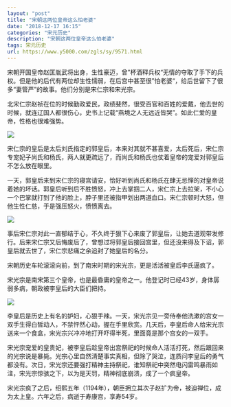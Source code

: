 ```yaml
---
layout: "post"
title: "宋朝这两位皇帝这么怕老婆"
date: "2018-12-17 16:15"
categories: "宋元历史"
description: "宋朝这两位皇帝这么怕老婆"
tags: 宋元历史
url: https://www.y5000.com/zgls/sy/9571.html
---
```






宋朝开国皇帝赵匡胤武将出身，生性豪迈，曾”杯酒释兵权“无情的夺取了手下的兵权。但是他的后代有两位却生性懦弱，在后宫中甚至很”怕老婆“，给后世留下了很多“妻管严”的故事。他们分别是宋仁宗和宋光宗。

北宋仁宗赵祯在位的时候勤政爱民，政绩斐然，很受百官和百姓的爱戴，他去世的时候，就连辽国人都很伤心，史书上记载“燕境之人无远近皆哭”。如此仁爱的皇帝，性格也很难强势。

![](https://img.y5000.com/uploads/allimg/170107/8-1F10G12245930.jpg)

宋仁宗的皇后是太后刘氏指定的郭皇后，本来对其就不甚喜爱，太后死后，宋仁宗专宠妃子尚氏和杨氏，两人就更疏远了，而尚氏和杨氏也仗着皇帝的宠爱对郭皇后不怎么放在眼里。

一天，郭皇后来到宋仁宗的寝宫请安，恰好听到尚氏和杨氏在肆无忌惮的对皇帝说着她的坏话。郭皇后听到后不胜愤怒，冲上去掌掴二人，宋仁宗上去拉架，不小心一个巴掌就打到了他的脸上，脖子里还被指甲划出两道血口。宋仁宗顿时大怒，但他生性仁慈，于是强压怒火，愤愤离去。

![](https://img.y5000.com/uploads/allimg/170107/8-1F10G12300154.jpg)

事后宋仁宗对此一直郁结于心，不久终于狠下心来废了郭皇后，让她去道观带发修行。后来宋仁宗又后悔废后了，曾想过将郭皇后接回宫里，但还没来得及下诏，郭皇后就去世了，宋仁宗悲痛之余追封了她皇后的名分。

宋朝历史车轮滚滚向前，到了南宋时期的宋光宗，更是活活被皇后李氏逼疯了。

宋光宗是南宋第三个皇帝，也是最昏庸的皇帝之一。他登记时已经43岁，身体孱弱多病，朝政被李皇后的大臣们把持。

![](https://img.y5000.com/uploads/allimg/170107/8-1F10G12310a3.jpg)

李皇后是历史上有名的妒妇，心狠手辣。一天，宋光宗见一旁侍奉他洗漱的宫女一双手生得白皙动人，不禁怦然心动，握在手里欣赏。几天后，李皇后命人给宋光宗送来一个食盒，宋光宗兴冲冲地打开吓得半死，里面竟是那个宫女的一双手。

宋光宗宠爱的皇贵妃，被李皇后趁皇帝出宫祭祀的时候命人活活打死，然后跟回来的光宗说是暴毙。光宗心里自然清楚事实真相，但除了哭泣，连质问李皇后的勇气都没有。次日，宋光宗还要强打精神主持祭祀，谁知祭祀中突然电闪雷鸣暴雨如注，宋光宗惊骇之下，以为是天罚，精神彻底崩溃，成了一个疯皇帝。

宋光宗疯了之后，绍熙五年（1194年），朝臣拥立其次子赵扩为帝，被迫禅位，成为太上皇。六年之后，病逝于寿康宫，享寿54岁。
